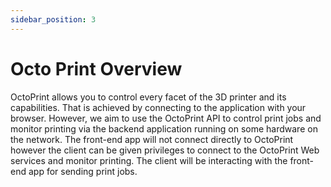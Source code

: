 ```yaml
---
sidebar_position: 3
---
```


# Octo Print Overview #

OctoPrint allows you to control every facet of the 3D printer and its capabilities. That is achieved by connecting to the application with your browser. However, we aim to use the OctoPrint API to control print jobs and monitor printing via the backend application running on some hardware on the network. The front-end app will not connect directly to OctoPrint however the client can be given privileges to connect to the OctoPrint Web services and monitor printing. The client will be interacting with the front-end app for sending print jobs.
